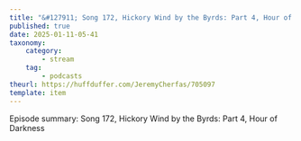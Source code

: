 ```yaml
---
title: "&#127911; Song 172, Hickory Wind by the Byrds: Part 4, Hour of Darkness"
published: true
date: 2025-01-11-05-41
taxonomy:
    category:
        - stream
    tag:
        - podcasts
theurl: https://huffduffer.com/JeremyCherfas/705097
template: item
---
```


Episode summary: Song 172, Hickory Wind by the Byrds: Part 4, Hour of Darkness
